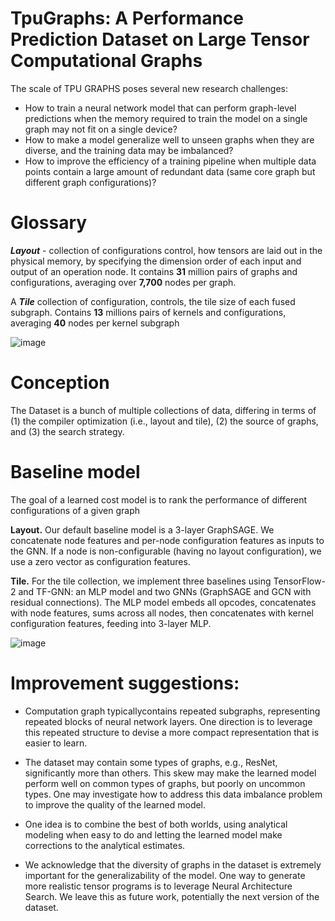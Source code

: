 # TpuGraphs: A Performance Prediction Dataset on Large Tensor Computational Graphs

The scale of TPU GRAPHS poses several new research challenges:
-  How to train a neural network model that can perform graph-level predictions when the memory required to train the model on a single graph may not fit on a single device?
-  How to make a model generalize well to unseen graphs when they are diverse, and the training data may be imbalanced?
-  How to improve the efficiency of a training pipeline when multiple data points contain a large amount of redundant data (same core graph but different graph configurations)?

# Glossary

**_Layout_** - collection of configurations control, how tensors are laid out in the physical memory, by specifying the dimension order of each input and output of an operation node. It contains **31** million pairs of graphs and configurations, averaging over **7,700** nodes per graph.

A _**Tile**_ collection of configuration, controls, the tile size of each fused subgraph. Contains **13** millions pairs of kernels and configurations, averaging **40** nodes per kernel subgraph

![image](https://github.com/SanzharMrz/NLP-papers/assets/48170101/c264223d-c080-4d53-8d81-be3eb6aa2b2f)


# Conception

The Dataset is a bunch of multiple collections of data, differing in terms of (1) the compiler optimization (i.e., layout and tile), (2) the source of graphs, and (3) the search strategy.

# Baseline model

The goal of a learned cost model is to rank the performance of different configurations of a given graph

**Layout.** Our default baseline model is a 3-layer GraphSAGE. We concatenate node features and per-node configuration features as inputs to the GNN. If a node is non-configurable (having no layout configuration), we use a zero vector as configuration features. 

**Tile.** For the tile collection, we implement three baselines using TensorFlow-2 and TF-GNN: an MLP model and two GNNs (GraphSAGE and GCN with residual connections). The MLP model embeds all opcodes, concatenates with node features, sums across all nodes, then concatenates with kernel configuration features, feeding into 3-layer MLP.

![image](https://github.com/SanzharMrz/NLP-papers/assets/48170101/1a6bb122-2860-4f18-8430-5912375e4b96)


# Improvement suggestions:

- Computation graph typicallycontains repeated subgraphs, representing repeated blocks of neural network layers. One direction is to leverage this repeated structure to devise a more compact representation that is easier to learn.

- The dataset may contain some types of graphs, e.g., ResNet, significantly more than others. This skew may make the learned model perform well on common types of graphs, but poorly on uncommon types. One may investigate how to address this data imbalance problem to improve the quality of the learned model.

- One idea is to combine the best of both worlds, using analytical modeling when easy to do and letting the learned model make corrections to the analytical estimates.

- We acknowledge that the diversity of graphs in the dataset is extremely important for the generalizability of the model. One way to generate more realistic tensor programs is to leverage Neural Architecture Search. We leave this as future work, potentially the next version of the dataset.

